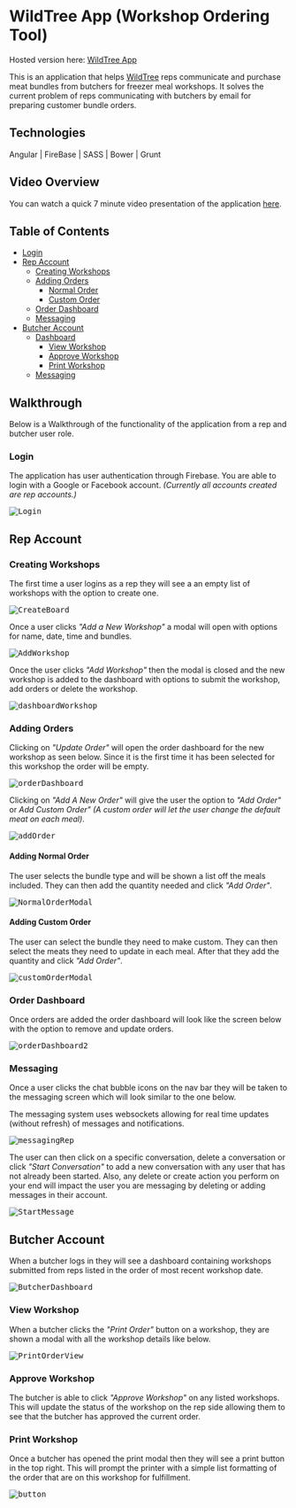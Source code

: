 # WildTree App (Workshop Ordering Tool)

Hosted version here: [WildTree App](http://dayne.me/WildtreeApp)


This is an application that helps [WildTree](http://www.wildtree.com) reps communicate and purchase meat bundles from butchers for freezer meal workshops.  It solves the current problem of reps communicating with butchers by email for preparing customer bundle orders.

## Technologies

Angular | FireBase | SASS | Bower | Grunt

## Video Overview

You can watch a quick 7 minute video presentation of the application [here](https://youtu.be/yrpp7L15fvk).

## Table of Contents

- [Login](#Login)
- [Rep Account](#rep-account)
  - [Creating Workshops](#creating-workshops)
  - [Adding Orders](#adding-orders)
    - [Normal Order](#adding-normal-order)
    - [Custom Order](#adding-custom-order)
  - [Order Dashboard](#order-dashboard)
  - [Messaging](#messaging)
- [Butcher Account](#butcher-account)
  - [Dashboard](#dashboard)
    - [View Workshop](#view-workshop)
    - [Approve Workshop](#approve-workshop)
    - [Print Workshop](#print-workshop)
  - [Messaging](#messaging)

## Walkthrough

Below is a Walkthrough of the functionality of the application from a rep and butcher user role.

### Login

The application has user authentication through Firebase.  You are able to login with a Google or Facebook account.  _(Currently all accounts created are rep accounts.)_

<kbd>![Login](lib/img/login.png)</kbd>

## Rep Account

### Creating Workshops

The first time a user logins as a rep they will see a an empty list of workshops with the option to create one.

<kbd>![CreateBoard](lib/img/dashboard.png)</kbd>

Once a user clicks _"Add a New Workshop"_ a modal will open with options for name, date, time and bundles.

<kbd>![AddWorkshop](lib/img/addWorkshop.png)</kbd>

Once the user clicks _"Add Workshop"_ then the modal is closed and the new workshop is added to the dashboard with options to submit the workshop, add orders or delete the workshop.

<kbd>![dashboardWorkshop](lib/img/dashboardWorkshop.png)</kbd>

### Adding Orders

Clicking on _"Update Order"_ will open the order dashboard for the new workshop as seen below.  Since it is the first time it has been selected for this workshop the order will be empty.

<kbd>![orderDashboard](lib/img/orderDashboard.png)</kbd>

Clicking on _"Add A New Order"_ will give the user the option to _"Add Order"_ or  _Add Custom Order"_ _(A custom order will let the user change the default meat on each meal)_.

<kbd>![addOrder](lib/img/addOrder.png)</kbd>

#### Adding Normal Order

The user selects the bundle type and will be shown a list off the meals included.  They can then add the quantity needed and click _"Add Order"_.

<kbd>![NormalOrderModal](lib/img/normalOrderModal.png)</kbd>

#### Adding Custom Order

The user can select the bundle they need to make custom.  They can then select the meats they need to update in each meal.  After that they add the quantity and click _"Add Order"_.

<kbd>![customOrderModal](lib/img/customOrderModal.png)</kbd>

### Order Dashboard

Once orders are added the order dashboard will look like the screen below with the option to remove and update orders.

<kbd>![orderDashboard2](lib/img/orderDashboard2.png)</kbd>

### Messaging

Once a user clicks the chat bubble icons on the nav bar they will be taken to the messaging screen which will look similar to the one below.

The messaging system uses websockets allowing for real time updates (without refresh) of messages and notifications.

<kbd>![messagingRep](lib/img/messagingRep.png)</kbd>

The user can then click on a specific conversation, delete a conversation or click _"Start Conversation"_ to add a new conversation with any user that has not already been started.  Also, any delete or create action you perform on your end will impact the user you are messaging by deleting or adding messages in their account.

<kbd>![StartMessage](lib/img/startMessage.png)</kbd>

## Butcher Account

When a butcher logs in they will see a dashboard containing workshops submitted from reps listed in the order of most recent workshop date.

<kbd>![ButcherDashboard](lib/img/butcherDashboard.png)</kbd>

### View Workshop

When a butcher clicks the _"Print Order"_ button on a workshop, they are shown a modal with all the workshop details like below.

<kbd>![PrintOrderView](lib/img/printView.png)</kbd>

### Approve Workshop

The butcher is able to click _"Approve Workshop"_ on any listed workshops.  This will update the status of the workshop on the rep side allowing them to see that the butcher has approved the current order.

### Print Workshop

Once a butcher has opened the print modal then they will see a print button in the top right.  This will prompt the printer with a simple list formatting of the order that are on this workshop for fulfillment.

<kbd>![button](lib/img/printPrint.png)</kbd>
